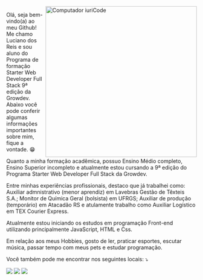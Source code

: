  <img src="https://raw.githubusercontent.com/MicaelliMedeiros/micaellimedeiros/master/image/computer-illustration.png" min-width="400px" max-width="400px" width="400px" align="right" alt="Computador iuriCode">

<p align="left"> Olá, seja bem-vindo(a) ao meu Github! Me chamo Luciano dos Reis e sou aluno do Programa de formação Starter Web Developer Full Stack 9ª edição da Growdev. Abaixo você pode conferir algumas informações importantes sobre mim, fique a vontade. 😁
</p>

<p align="left"> Quanto a minha formação acadêmica, possuo Ensino Médio completo, Ensino Superior incompleto e atualmente estou cursando a 9ª edição do Programa Starter Web Developer Full Stack da Growdev.
</p>

<p align="left"> Entre minhas experiências profissionais, destaco que já trabalhei como: Auxiliar admnistrativo (menor aprendiz) em Lavebras Gestão de Têxteis S.A.; Monitor de Química Geral (bolsista) em UFRGS; Auxiliar de produção (temporário) em Atacadão RS e atulamente trabalho como Auxiliar Logístico em TEX Courier Express.
</p>

<p align="left"> Atualmente estou iniciando os estudos em programação Front-end utilizando principalmente JavaScript, HTML e Css.
</p>

<p align="left"> Em relação aos meus Hobbies, gosto de ler, praticar esportes, escutar música, passar tempo com meus pets e estudar programação.
</p>

<p align="left">
  Você também pode me encontrar nos seguintes locais: ⤵️
</p>

<p align="left">
  <a href="mailto:lucianoreisrosa5@gmail.com" alt="Gmail">
  <img src="https://img.shields.io/badge/-Gmail-FF0000?style=flat-square&labelColor=FF0000&logo=gmail&logoColor=white&link=LINK-DO-SEU-EMAIL" /></a>

  <a href="https://www.facebook.com/luciano.dosreis.180" alt="Facebook">
  <img src="https://img.shields.io/badge/-Facebook-3b5998?style=flat-square&labelColor=3b5998&logo=facebook&logoColor=white&link=LINK-DO-SEU-FACEBOOK"/></a>

  <a href="https://www.instagram.com/luciano.dosreis.180/" alt="Instagram">
  <img src="https://img.shields.io/badge/-Instagram-DF0174?style=flat-square&labelColor=DF0174&logo=instagram&logoColor=white&link=LINK-DO-SEU-INSTAGRAM"/></a>
</p>  
